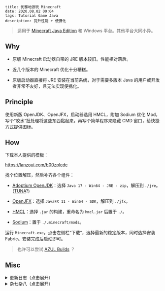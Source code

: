 ```
title: 优雅地游玩 Minecraft
date: 2020.08.02 00:04
tags: Tutorial Game Java
description: 提升性能 + 便携化
```

> 适用于 [Minecraft Java Edition](https://minecraft.net/store/minecraft-java-edition) 和 Windows 平台。其他平台大同小异。

## Why

- 原版 Minecraft 启动器自带的 JRE 版本较旧。性能相对落后。

- 近几个版本的 Minecraft 优化十分糟糕。

- 原版启动器直接将 JRE 安装在当前系统，对于需要多版本 Java 的用户或开发者非常不友好，且无法实现便携化。

## Principle

使用新版 OpenJDK、OpenJFX，启动器选用 HMCL，附加 Sodium 优化 Mod，写个“胶水”批处理将这些东西黏起来，再写个简单程序来隐藏 CMD 窗口，给快捷方式提供图标。

## How

下载本人提供的模板：

<https://lanzoui.com/b00zplcdc>

找个位置解压，然后补齐各个组件：

- [Adoptium OpenJDK](https://adoptopenjdk.net)：选择 `Java 17 - Win64 - JRE - zip`，解压到 `./jre`。([TUNA](https://mirrors.tuna.tsinghua.edu.cn/Adoptium/18/jre/x64/windows/)?)

- [OpenJFX](https://openjfx.io)：选择 `JavaFX 11 - Win64 - SDK`，解压到 `./jfx`。

- [HMCL](https://github.com/huanghongxun/HMCL)：选择 `.jar` 的构建，重命名为 `hmcl.jar` 后置于 `./`。

- [Sodium](https://github.com/jellysquid3/sodium-fabric)：置于 `./.minecraft/mods`。

运行 `Minecraft.exe`，点击左侧栏“下载”，选择最新的稳定版本，同时选择安装 Fabric。安装完成后启动即可。

> 也许可以尝试 [AZUL Builds](https://azul.com/downloads/?package=jre-fx#:~:text=Download%20Azul%20Zulu) ？

## Misc

<details>
<summary>更新日志（点击展开）</summary>

### 20220117

- 修改背景图，适配新版 HMCL。

### 20200802

- 首个版本。

</details>

<details>
<summary>杂七杂八（点击展开）</summary>

~~OpenJ9 相对默认 Hotspot JVM 占用的内存更少。若你在使用时出现帧数下降等问题，可尝试换回 Hotspot~~ 建议内存充足的用户不要使用 OpenJ9。

将 HMCL 设置为“游戏启动后结束启动器”，可以省下一些内存。

如果可能，尽量启用垂直同步。至于 Minecraft 内部的设置优化，请自行参考 MCBBS 或其他论坛里头的优化教程。

若要追求极致的启动速度（跳过启动器），可以使用 HMCL 中的“生成启动脚本”功能，然后将脚本命名为 `launch.bat`，原有的同名文件改个别的名字备用（将失去便携化功能，可以自行修改批处理中的路径来恢复便携化）。

模板中 `Minecraft.exe` 的源码（使用 `tcc` 编译）：

```c
#include <windows.h>
int main() {
  ShellExecute(NULL, NULL, "launch.bat", NULL, NULL, SW_HIDE);
  SetFocus(FindWindow("Shell_TrayWnd", NULL)); // Ensure HMCL's window on top
}
```

如遇报毒请自行抉择。

其他源码可以在模板中获取。

</details>
